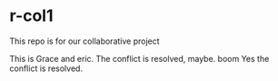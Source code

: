 # r-col1

This repo is for our collaborative project

This is Grace and eric. The conflict is resolved, maybe.
boom
Yes the conflict is resolved.